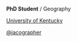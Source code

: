 **PhD Student** / Geography

[University of Kentucky](https://geography.as.uky.edu/users/jsa324)

[@jacographer](https://twitter.com/jacographer)
